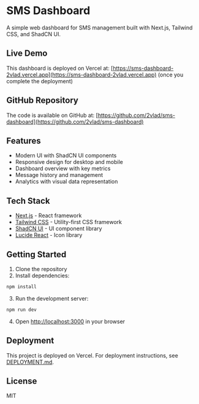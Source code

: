 # SMS Dashboard

A simple web dashboard for SMS management built with Next.js, Tailwind CSS, and ShadCN UI.

## Live Demo

This dashboard is deployed on Vercel at: [https://sms-dashboard-2vlad.vercel.app](https://sms-dashboard-2vlad.vercel.app) (once you complete the deployment)

## GitHub Repository

The code is available on GitHub at: [https://github.com/2vlad/sms-dashboard](https://github.com/2vlad/sms-dashboard)

## Features

- Modern UI with ShadCN UI components
- Responsive design for desktop and mobile
- Dashboard overview with key metrics
- Message history and management
- Analytics with visual data representation

## Tech Stack

- [Next.js](https://nextjs.org/) - React framework
- [Tailwind CSS](https://tailwindcss.com/) - Utility-first CSS framework
- [ShadCN UI](https://ui.shadcn.com/) - UI component library
- [Lucide React](https://lucide.dev/) - Icon library

## Getting Started

1. Clone the repository
2. Install dependencies:

```bash
npm install
```

3. Run the development server:

```bash
npm run dev
```

4. Open [http://localhost:3000](http://localhost:3000) in your browser

## Deployment

This project is deployed on Vercel. For deployment instructions, see [DEPLOYMENT.md](DEPLOYMENT.md).

## License

MIT
